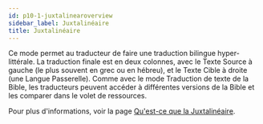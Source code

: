 ```yaml
---
id: p10-1-juxtalinearoverview
sidebar_label: Juxtalinéaire 
title: Juxtalinéaire 
---
```


Ce mode permet au traducteur de faire une traduction bilingue hyper-littérale. La traduction finale est en deux colonnes, avec le Texte Source à gauche (le plus souvent en grec ou en hébreu), et le Texte Cible à droite (une Langue Passerelle). Comme avec le mode Traduction de texte de la Bible, les traducteurs peuvent accéder à différentes versions de la Bible et les comparer dans le volet de ressources.

Pour plus d'informations, voir la page [Qu'est-ce que la Juxtalinéaire](../Juxtalinear/p10-2-what%20is%20juxtalinear.md).